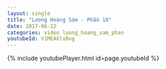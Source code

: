 ```yaml
---
layout: single
title: "Lương Hoàng Sám - Phần 18"
date: 2017-06-22
categories: video luong_hoang_sam_phan
youtubeId: V1MEAXlxBvg
---
```


{% include youtubePlayer.html id=page.youtubeId %}